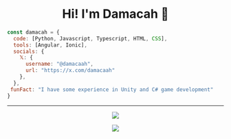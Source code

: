 <h1 align=center> Hi! I'm Damacah 👋</h1> 

```javascript
const damacah = {
  code: [Python, Javascript, Typescript, HTML, CSS],
  tools: [Angular, Ionic],
  socials: {
	𝕏: {
	  username: "@damacaah",
	  url: "https://x.com/damacaah"
	},
  },
 funFact: "I have some experience in Unity and C# game development"
}
```

---

<p align="center">
  <a href="https://skillicons.dev">
    <img src="https://skillicons.dev/icons?i=python,javascript,typescript,html,css" />	
  </a>
</p>

<p align="center">
  <a href="https://skillicons.dev">
    <img src="https://skillicons.dev/icons?i=windows,debian,raspberrypi" />
  </a>
</p>
